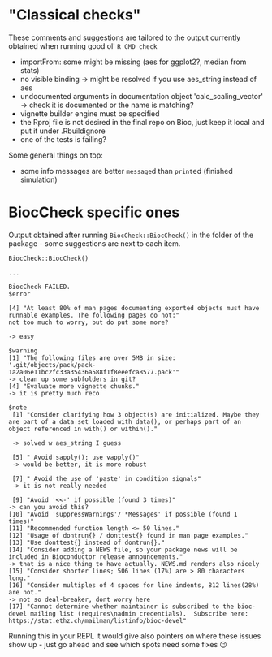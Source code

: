# "Classical checks"

These comments and suggestions are tailored to the output currently obtained when running good ol' `R CMD check`

- importFrom: some might be missing (aes for ggplot2?, median from stats)
- no visible binding -> might be resolved if you use aes_string instead of aes
- undocumented arguments in documentation object 'calc_scaling_vector' -> check it is documented or the name is matching?
- vignette builder engine must be specified
- the Rproj file is not desired in the final repo on Bioc, just keep it local and put it under .Rbuildignore
- one of the tests is failing?

Some general things on top:
- some info messages are better `message`d than `print`ed (finished simulation)


# BiocCheck specific ones

Output obtained after running `BiocCheck::BiocCheck()` in the folder of the package - some suggestions are next to each item.

```
BiocCheck::BiocCheck()

...

BiocCheck FAILED.
$error

[4] "At least 80% of man pages documenting exported objects must have runnable examples. The following pages do not:"
not too much to worry, but do put some more?
                                      
-> easy

$warning
[1] "The following files are over 5MB in size: '.git/objects/pack/pack-1a2a06e11bc2fc33a35436a588f1f8eeefca8577.pack'"
-> clean up some subfolders in git?
[4] "Evaluate more vignette chunks."                                                                                  
-> it is pretty much reco

$note
 [1] "Consider clarifying how 3 object(s) are initialized. Maybe they are part of a data set loaded with data(), or perhaps part of an object referenced in with() or within()."      
 
 -> solved w aes_string I guess
                                     
 [5] " Avoid sapply(); use vapply()"    
 -> would be better, it is more robust
                                                                    
 [7] " Avoid the use of 'paste' in condition signals" 
 -> it is not really needed
                                          
 [9] "Avoid '<<-' if possible (found 3 times)"                                                                                          -> can you avoid this?                                                
[10] "Avoid 'suppressWarnings'/'*Messages' if possible (found 1 times)"                                                                                                                 
[11] "Recommended function length <= 50 lines."                                                                                                                                         
[12] "Usage of dontrun{} / donttest{} found in man page examples."                                                                                                                      
[13] "Use donttest{} instead of dontrun{}."                                                                                                                                             
[14] "Consider adding a NEWS file, so your package news will be included in Bioconductor release announcements."                                  
-> that is a nice thing to have actually. NEWS.md renders also nicely
[15] "Consider shorter lines; 506 lines (17%) are > 80 characters long."                                                                                                                
[16] "Consider multiples of 4 spaces for line indents, 812 lines(28%) are not."   
-> not so deal-breaker, dont worry here
[17] "Cannot determine whether maintainer is subscribed to the bioc-devel mailing list (requires\nadmin credentials).  Subscribe here: https://stat.ethz.ch/mailman/listinfo/bioc-devel"
```

Running this in your REPL it would give also pointers on where these issues show up - just go ahead and see which spots need some fixes :wink:

